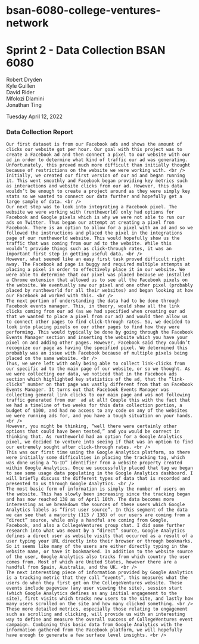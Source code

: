 # bsan-6080-college-ventures-network


# Sprint 2 - Data Collection BSAN 6080


Robert Dryden <br />
Kyle Guillen <br />
David Rider <br />
Mfolozi Dlamini <br />
Jonathan Ting <br />



Tuesday April 12, 2022 <br />

### Data Collection Report
	Our first dataset is from our Facebook ads and shows the amount of clicks our website got per hour. Our goal with this project was to create a Facebook ad and then connect a pixel to our website with our ad in order to determine what kind of traffic our ad was generating. Unfortunately, this proved much more difficult than initially thought because of restrictions on the website we were working with. <br />
	Initially, we created our first version of our ad and began running it. This went smoothly and Facebook began providing key metrics such as interactions and website clicks from our ad. However, this data wouldn’t be enough to create a project around as they were simply key stats so we wanted to connect our data further and hopefully get a large sample of data. <br />
	Our next step was to look into integrating a Facebook pixel. The website we were working with (runtheworld) only had options for Facebook and Google pixels which is why we were not able to run our ads on Twitter. Thus began our attempt at creating a pixel from Facebook. There is an option to allow for a pixel with an ad and so we followed the instructions and placed the pixel in the integrations page of our runtheworld website. This would hopefully show us the traffic that was coming from our ad to the website. While this wouldn’t provide things such as click-through rates, it was an important first step in getting useful data. <br />
	However, what seemed like an easy first task proved difficult right away. The Facebook ad page is buggy and required multiple attempts at placing a pixel in order to effectively place it in our website. We were able to determine that our pixel was placed because we installed a Chrome extension that allowed us to see all the Facebook pixels on the website. We eventually saw our pixel and one other pixel (probably placed by runtheworld for all their websites) and began looking at how our Facebook ad worked with this. <br />
	The next portion of understanding the data had to be done through Facebook events manager. This, in theory, would show all the link clicks coming from our ad (as we had specified when creating our ad that we wanted to place a pixel from our ad) and would then allow us to connect other pages to find click-through rates. So, we decided to look into placing pixels on our other pages to find how they were performing. This would typically be done by going through the Facebook Events Manager section and inserting the website which you have your pixel on and adding other pages. However, Facebook said they couldn’t recognize our page as having the specified pixel. We determined this probably was an issue with Facebook because of multiple pixels being placed on the same website. <br />
	Thus, we were left with only being able to collect link-clicks from our specific ad to the main page of our website, or so we thought. As we were collecting our data, we noticed that in the Facebook ads section which highlighted key statistics of the ad, that the “link-clicks” number on that page was vastly different from that on Facebook Events Manager. It turns out that Facebook Events Manager was collecting general link clicks to our main page and was not following traffic generated from our  ad at all! Couple this with the fact that we had a timeline of two weeks for this data collection portion, a budget of $100, and had no access to any code on any of the websites we were running ads for, and you have a tough situation on your hands.<br />
	However, you might be thinking, “well there were certainly other options that could have been tested,” and you would be correct in thinking that. As runtheworld had an option for a Google Analytics pixel, we decided to venture into seeing if that was an option to find our extremely sought after click-through rates. <br />
	This was our first time using the Google Analytics platform, so there were initially some difficulties in placing the tracking tag, which was done using a “G-ID” identifier from a website property created within Google Analytics. Once we successfully placed that tag we began to see some usage data populating in the Google Analytics dashboard. I will briefly discuss the different types of data that is recorded and presented to us through Google Analytics. <br />
	The most basic form of information is simply the number of users on the website. This has slowly been increasing since the tracking began and has now reached 138 as of April 10th. The data becomes more interesting as we breakdown the sources of these users which Google Analytics labels as “first user source”. In this segment of the data we can see that a majority (113 / 138) of our users are coming from a “direct” source, while only a handful are coming from Google, Facebook, and also a CollegeVentures group chat. I did some further research into what was meant by a “direct” source, Google Analytics defines a direct user as website visits that occurred as a result of a user typing your URL directly into their browser or through bookmarks. So it seems like many of the users are either directly typing in the website name, or have it bookmarked. In addition to the website source of the user, Google Analytics also tracks from which country the user comes from. Most of which are United States, however there are a handful from Spain, Australia, and the UK. <br />
	The next interesting piece of information provided by Google Analytics is a tracking metric that they call “events”, this measures what the users do when they first get on the CollegeVentures website. These events include pageview (any user viewing the site), session start (which Google Analytics defines as any initial engagement to the site), first visits which tracks new users to the site, and lastly how many users scrolled on the site and how many clicked something. <br />
	These more detailed metrics, especially those relating to engagement such as scrolling and clicking, will provide us with an interesting way to define and measure the overall success of CollegeVentures event campaign. Combining this basic data from Google Analytics with the information gathered from the Facebook platform, we will hopefully have enough to generate a few surface level insights. <br />
